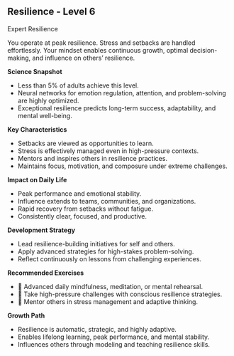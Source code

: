 ## Resilience - Level 6
Expert Resilience

You operate at peak resilience. Stress and setbacks are handled effortlessly. Your mindset enables continuous growth, optimal decision-making, and influence on others’ resilience.

**Science Snapshot**
- Less than 5% of adults achieve this level.
- Neural networks for emotion regulation, attention, and problem-solving are highly optimized.
- Exceptional resilience predicts long-term success, adaptability, and mental well-being.

**Key Characteristics**
- Setbacks are viewed as opportunities to learn.
- Stress is effectively managed even in high-pressure contexts.
- Mentors and inspires others in resilience practices.
- Maintains focus, motivation, and composure under extreme challenges.

**Impact on Daily Life**
- Peak performance and emotional stability.
- Influence extends to teams, communities, and organizations.
- Rapid recovery from setbacks without fatigue.
- Consistently clear, focused, and productive.

**Development Strategy**
- Lead resilience-building initiatives for self and others.
- Apply advanced strategies for high-stakes problem-solving.
- Reflect continuously on lessons from challenging experiences.

**Recommended Exercises**
- 🧘 Advanced daily mindfulness, meditation, or mental rehearsal.
- 🎯 Take high-pressure challenges with conscious resilience strategies.
- 🤝 Mentor others in stress management and adaptive thinking.

**Growth Path**
- Resilience is automatic, strategic, and highly adaptive.
- Enables lifelong learning, peak performance, and mental stability.
- Influences others through modeling and teaching resilience skills.
